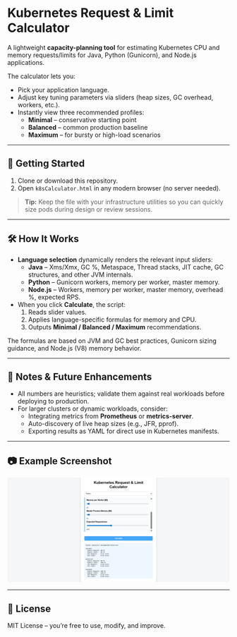 # Kubernetes Request & Limit Calculator

A lightweight **capacity-planning tool** for estimating Kubernetes CPU and memory requests/limits for Java, Python (Gunicorn), and Node.js applications.

The calculator lets you:

- Pick your application language.
- Adjust key tuning parameters via sliders (heap sizes, GC overhead, workers, etc.).
- Instantly view three recommended profiles:
  - **Minimal** – conservative starting point  
  - **Balanced** – common production baseline  
  - **Maximum** – for bursty or high-load scenarios

---

## 🚀 Getting Started

1. Clone or download this repository.  
2. Open `k8sCalculator.html` in any modern browser (no server needed).

> **Tip:** Keep the file with your infrastructure utilities so you can quickly size pods during design or review sessions.

---

## 🛠️ How It Works

- **Language selection** dynamically renders the relevant input sliders:
  - **Java** – Xms/Xmx, GC %, Metaspace, Thread stacks, JIT cache, GC structures, and other JVM internals.
  - **Python** – Gunicorn workers, memory per worker, master memory.
  - **Node.js** – Workers, memory per worker, master memory, overhead %, expected RPS.
- When you click **Calculate**, the script:
  1. Reads slider values.
  2. Applies language-specific formulas for memory and CPU.
  3. Outputs **Minimal / Balanced / Maximum** recommendations.

The formulas are based on JVM and GC best practices, Gunicorn sizing guidance, and Node.js (V8) memory behavior.

---

## 📌 Notes & Future Enhancements

- All numbers are heuristics; validate them against real workloads before deploying to production.
- For larger clusters or dynamic workloads, consider:
  - Integrating metrics from **Prometheus** or **metrics-server**.
  - Auto-discovery of live heap sizes (e.g., JFR, pprof).
  - Exporting results as YAML for direct use in Kubernetes manifests.

---

## 📷 Example Screenshot

![Example Screenshot](https://github.com/ankit-groverDevops/k8s-calculator/blob/main/docs/test.png)

---

## 📄 License

MIT License – you’re free to use, modify, and improve.

